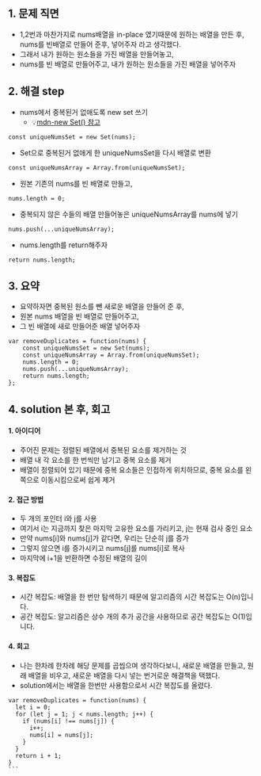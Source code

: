 ​​
## 1. 문제 직면
- 1,2번과 마찬가지로 nums배열을 in-place 였기때문에 원하는 배열을 만든 후, nums를 빈배열로 만들어 준후, 넣어주자 라고 생각했다.
- 그래서 내가 원하는 원소들을 가진 배열을 만들어놓고,
- nums를 빈 배열로 만들어주고, 내가 원하는 원소들을 가진 배열을 넣어주자

## 2. 해결 step
- nums에서 중복된거 없애도록 new set 쓰기
    - 💡[mdn-new Set() 참고](https://developer.mozilla.org/en-US/docs/Web/JavaScript/Reference/Global_Objects/Set/Set)
```
const uniqueNumsSet = new Set(nums); 
```
- Set으로 중복된거 없애게 한 uniqueNumsSet을 다시 배열로 변환
```
const uniqueNumsArray = Array.from(uniqueNumsSet);
```
- 원본 기존의 nums를 빈 배열로 만들고,
```
nums.length = 0; 
```
- 중복되지 않은 수들의 배열 만들어놓은 uniqueNumsArray를 nums에 넣기
```
nums.push(...uniqueNumsArray); 
```
- nums.length를 return해주자
```
return nums.length;
``````

## 3. 요약
- 요약하자면 중복된 원소를 뺀 새로운 배열을 만들어 준 후,
- 원본 nums 배열을 빈 배열로 만들어주고,
- 그 빈 배열에 새로 만들어준 배열 넣어주자

```
var removeDuplicates = function(nums) {
    const uniqueNumsSet = new Set(nums); 
    const uniqueNumsArray = Array.from(uniqueNumsSet);
    nums.length = 0; 
    nums.push(...uniqueNumsArray); 
    return nums.length;
};
```

## 4. solution 본 후, 회고
#### 1. 아이디어
- 주어진 문제는 정렬된 배열에서 중복된 요소를 제거하는 것
- 배열 내 각 요소를 한 번씩만 남기고 중복 요소를 제거
- 배열이 정렬되어 있기 때문에 중복 요소들은 인접하게 위치하므로, 중복 요소를 왼쪽으로 이동시킴으로써 쉽게 제거
#### 2. 접근 방법
- 두 개의 포인터 i와 j를 사용
- 여기서 i는 지금까지 찾은 마지막 고유한 요소를 가리키고, j는 현재 검사 중인 요소
- 만약 nums[i]와 nums[j]가 같다면, 우리는 단순히 j를 증가
- 그렇지 않으면 i를 증가시키고 nums[j]를 nums[i]로 복사
- 마지막에 i+1을 반환하면 수정된 배열의 길이
#### 3. 복잡도
- 시간 복잡도: 배열을 한 번만 탐색하기 때문에 알고리즘의 시간 복잡도는 O(n)입니다.
- 공간 복잡도: 알고리즘은 상수 개의 추가 공간을 사용하므로 공간 복잡도는 O(1)입니다.

#### 4. 회고
- 나는 한차례 한차례 해당 문제를 곱씹으며 생각하다보니, 새로운 배열을 만들고, 원래 배열을 비우고, 새로운 배열을 다시 넣는 번거로운 해결책을 택했다.
- solution에서는 배열을 한번만 사용함으로서 시간 복잡도를 올렸다.

```
var removeDuplicates = function(nums) {
  let i = 0;
  for (let j = 1; j < nums.length; j++) {
    if (nums[i] !== nums[j]) {
      i++;
      nums[i] = nums[j];
    }
  }
  return i + 1;
}
```​
